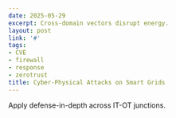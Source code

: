 ```yaml
---
date: 2025-05-29
excerpt: Cross-domain vectors disrupt energy.
layout: post
link: '#'
tags:
- CVE
- firewall
- response
- zerotrust
title: Cyber-Physical Attacks on Smart Grids
---
```

Apply defense-in-depth across IT-OT junctions.
